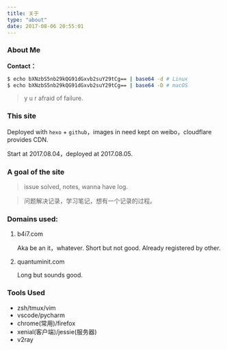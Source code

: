 ```yaml
---
title: 关于
type: "about"
date: 2017-08-06 20:55:01
---
```


### About Me
**Contact：**

```bash
$ echo bXNzbS5nb29kQG91dGxvb2suY29tCg== | base64 -d # Linux
$ echo bXNzbS5nb29kQG91dGxvb2suY29tCg== | base64 -D # macOS
```

> y u r afraid of failure.

### This site

Deployed with `hexo` + `github`，images in need kept on weibo，cloudflare provides CDN.

Start at 2017.08.04，deployed at 2017.08.05.

### A goal of the site

> issue solved, notes, wanna have log.

> 问题解决记录，学习笔记，想有一个记录的过程。


### Domains used:

1. b4i7.com

   Aka be an it，whatever. Short but not good. Already registered by other.

2. quantuminit.com

   Long but sounds good.

### Tools Used
   - zsh/tmux/vim
   - vscode/pycharm
   - chrome(常用)/firefox
   - xenial(客户端)/jessie(服务器)
   - v2ray
